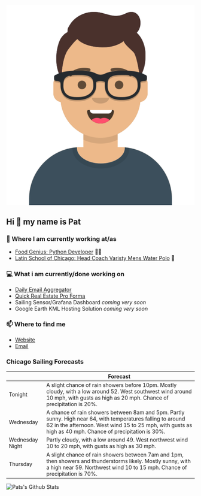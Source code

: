 [![Social banner for p-j-falconer](https://raw.githubusercontent.com/P-J-FALCONER/P-J-FALCONER/master/assets/avataaars.svg)](https://patfalconer.com/)
## Hi :wave: my name is Pat

### 💼 Where I am currently working at/as
- [Food Genius: Python Developer](https://getfoodgenius.com/) 🍔🐍
- [Latin School of Chicago: Head Coach Varisty Mens Water Polo](https://www.latinschool.org/) 🤽


### 💻 What i am currently/done working on
 - [Daily Email Aggregator](https://github.com/P-J-FALCONER/dott_daily_mail)
 - [Quick Real Estate Pro Forma](https://github.com/P-J-FALCONER/henry)
 - Sailing Sensor/Grafana Dashboard *coming very soon*
 - Google Earth KML Hosting Solution *coming very soon*

### 📫 Where to find me
 - [Website](https://patfalconer.com/)
 - [Email](mailto:patrick.j.falconer@gmail.com)


### Chicago Sailing Forecasts
|   | Forecast  |
|---|---|
| Tonight | A slight chance of rain showers before 10pm. Mostly cloudy, with a low around 52. West southwest wind around 10 mph, with gusts as high as 20 mph. Chance of precipitation is 20%. |
| Wednesday | A chance of rain showers between 8am and 5pm. Partly sunny. High near 64, with temperatures falling to around 62 in the afternoon. West wind 15 to 25 mph, with gusts as high as 40 mph. Chance of precipitation is 30%. |
| Wednesday Night | Partly cloudy, with a low around 49. West northwest wind 10 to 20 mph, with gusts as high as 30 mph. |
| Thursday | A slight chance of rain showers between 7am and 1pm, then showers and thunderstorms likely. Mostly sunny, with a high near 59. Northwest wind 10 to 15 mph. Chance of precipitation is 70%. |

![Pats's Github Stats](https://github-readme-stats.vercel.app/api?username=p-j-falconer&show_icons=true&theme=radical)
